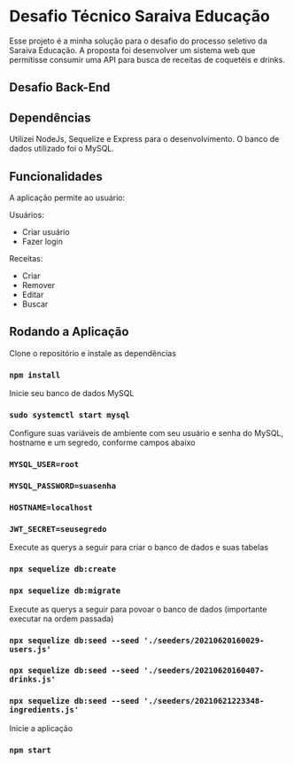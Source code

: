 # Desafio Técnico Saraiva Educação

Esse projeto é a minha solução para o desafio do processo seletivo da Saraiva Educação. A proposta foi desenvolver um sistema web que permitisse consumir uma API para busca de receitas de coquetéis e drinks.

## Desafio Back-End

## Dependências

Utilizei NodeJs, Sequelize e Express para o desenvolvimento. O banco de dados utilizado foi o MySQL.

## Funcionalidades

A aplicação permite ao usuário:

Usuários:
* Criar usuário
* Fazer login

Receitas:
* Criar
* Remover
* Editar
* Buscar


## Rodando a Aplicação

Clone o repositório e instale as dependências

### `npm install`

Inicie seu banco de dados MySQL

### `sudo systemctl start mysql`

Configure suas variáveis de ambiente com seu usuário e senha do MySQL, hostname e um segredo, conforme campos abaixo

### `MYSQL_USER=root`
### `MYSQL_PASSWORD=suasenha`
### `HOSTNAME=localhost`
### `JWT_SECRET=seusegredo`


Execute as querys a seguir para criar o banco de dados e suas tabelas

### `npx sequelize db:create`
### `npx sequelize db:migrate`

Execute as querys a seguir para povoar o banco de dados (importante executar na ordem passada)

### `npx sequelize db:seed --seed './seeders/20210620160029-users.js'`
### `npx sequelize db:seed --seed './seeders/20210620160407-drinks.js'`
### `npx sequelize db:seed --seed './seeders/20210621223348-ingredients.js'`

Inicie a aplicação

### `npm start`

